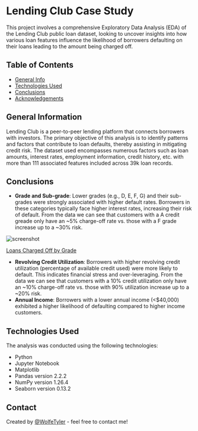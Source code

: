 # Lending Club Case Study
This project involves a comprehensive Exploratory Data Analysis (EDA) of the Lending Club public loan dataset, looking to uncover insights into how various loan features influence the likelihood of borrowers defaulting on their loans leading to the amount being charged off.


## Table of Contents
* [General Info](#general-information)
* [Technologies Used](#technologies-used)
* [Conclusions](#conclusions)
* [Acknowledgements](#acknowledgements)


## General Information
Lending Club is a peer-to-peer lending platform that connects borrowers with investors. The primary objective of this analysis is to identify patterns and factors that contribute to loan defaults, thereby assisting in mitigating credit risk. The dataset used encompasses numerous factors such as loan amounts, interest rates, employment information, credit history, etc. with more than 111 associated features included across 39k loan records.


## Conclusions
- **Grade and Sub-grade**: Lower grades (e.g., D, E, F, G) and their sub-grades were strongly associated with higher default rates. Borrowers in these categories typically face higher interest rates, increasing their risk of default. From the data we can see that customers with a A credit greade only have an ~5% charge-off rate vs. those with a F grade increase up to a ~30% risk.

![screenshot]([imageFolder/screenshot.png](https://github.com/WolfeTyler/Lending-Club-Case-Study/blob/main/LoansChargedOffbyGrade.png))

[Loans Charged Off by Grade](https://github.com/WolfeTyler/Lending-Club-Case-Study/blob/main/LoansChargedOffbyGrade.png)

- **Revolving Credit Utilization**: Borrowers with higher revolving credit utilization (percentage of available credit used) were more likely to default. This indicates financial stress and over-leveraging. From the data we can see that customers with a 10% credit utilization only have an ~10% charge-off rate vs. those with 90% utilization increase up to a ~20% risk.
- **Annual Income**: Borrowers with a lower annual income (<$40,000) exhibited a higher likelihood of defaulting compared to higher income customers.


## Technologies Used
The analysis was conducted using the following technologies:

- Python
- Jupyter Notebook
- Matplotlib
- Pandas version 2.2.2
- NumPy version 1.26.4
- Seaborn version 0.13.2


## Contact
Created by [@WolfeTyler](https://github.com/WolfeTyler) - feel free to contact me!

